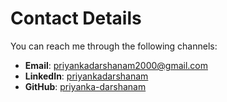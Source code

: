 # Contact Details

You can reach me through the following channels:

- **Email**: priyankadarshanam2000@gmail.com
- **LinkedIn**: [priyankadarshanam](https://www.linkedin.com/in/priyankadarshanam)
- **GitHub**: [priyanka-darshanam](https://github.com/priyanka-darshanam)

